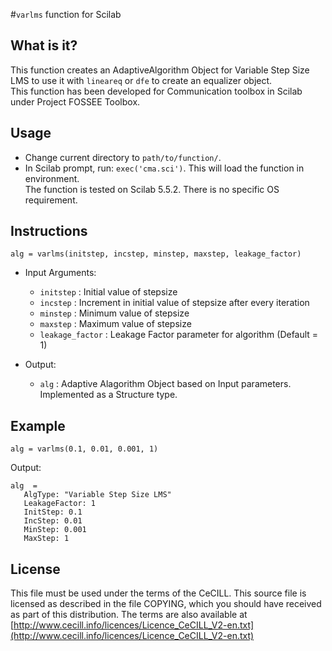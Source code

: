 #`varlms` function for Scilab

What is it?
-----------
This function creates an AdaptiveAlgorithm Object for Variable Step Size LMS to use it with `lineareq` or `dfe` to create an equalizer object.<br>
    This function has been developed for Communication toolbox in Scilab under Project FOSSEE Toolbox.<br>

Usage
-----
- Change current directory to `path/to/function/`.
- In Scilab prompt, run: `exec('cma.sci')`. This will load the function in environment.<br>
The function is tested on Scilab 5.5.2. There is no specific OS requirement.

Instructions
------------
`alg = varlms(initstep, incstep, minstep, maxstep, leakage_factor)`
  
  - Input Arguments:
    *   `initstep`         :   Initial value of stepsize
    *   `incstep`          :   Increment in initial value of stepsize after every iteration
    *   `minstep`          :   Minimum value of stepsize
    *   `maxstep`          :   Maximum value of stepsize
    *	`leakage_factor`   :   Leakage Factor parameter for algorithm (Default = 1)
  
  - Output:
    * `alg`                :   Adaptive Alagorithm Object based on Input parameters. Implemented as a Structure type.
    
Example
-------
```
alg = varlms(0.1, 0.01, 0.001, 1)
```
Output:
```
alg  =
   AlgType: "Variable Step Size LMS"
   LeakageFactor: 1
   InitStep: 0.1
   IncStep: 0.01
   MinStep: 0.001
   MaxStep: 1
```

License
-------
This file must be used under the terms of the CeCILL.
This source file is licensed as described in the file COPYING, which
you should have received as part of this distribution.  The terms
are also available at    
[http://www.cecill.info/licences/Licence_CeCILL_V2-en.txt](http://www.cecill.info/licences/Licence_CeCILL_V2-en.txt)

